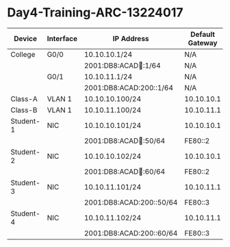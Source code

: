 # Day4-Training-ARC-13224017
| Device    | Interface | IP Address              | Default Gateway |
|-----------|-----------|-------------------------|----------------|
| College   | G0/0      | 10.10.10.1/24           | N/A            |
|           |           | 2001:DB8:ACAD:100::1/64 | N/A            |
|           | G0/1      | 10.10.11.1/24           | N/A            |
|           |           | 2001:DB8:ACAD:200::1/64 | N/A            |
| Class-A   | VLAN 1    | 10.10.10.100/24         | 10.10.10.1     |
| Class-B   | VLAN 1    | 10.10.11.100/24         | 10.10.11.1     |
| Student-1 | NIC       | 10.10.10.101/24         | 10.10.10.1     |
|           |           | 2001:DB8:ACAD:100::50/64| FE80::2        |
| Student-2 | NIC       | 10.10.10.102/24         | 10.10.10.1     |
|           |           | 2001:DB8:ACAD:100::60/64| FE80::2        |
| Student-3 | NIC       | 10.10.11.101/24         | 10.10.11.1     |
|           |           | 2001:DB8:ACAD:200::50/64| FE80::3        |
| Student-4 | NIC       | 10.10.11.102/24         | 10.10.11.1     |
|           |           | 2001:DB8:ACAD:200::60/64| FE80::3        |
